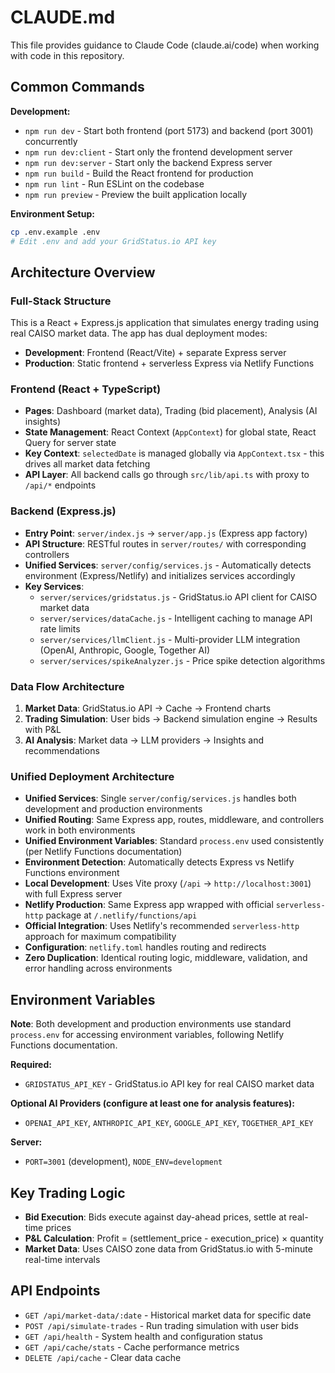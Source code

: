# CLAUDE.md

This file provides guidance to Claude Code (claude.ai/code) when working with code in this repository.

## Common Commands

**Development:**
- `npm run dev` - Start both frontend (port 5173) and backend (port 3001) concurrently
- `npm run dev:client` - Start only the frontend development server
- `npm run dev:server` - Start only the backend Express server
- `npm run build` - Build the React frontend for production
- `npm run lint` - Run ESLint on the codebase
- `npm run preview` - Preview the built application locally

**Environment Setup:**
```bash
cp .env.example .env
# Edit .env and add your GridStatus.io API key
```

## Architecture Overview

### Full-Stack Structure
This is a React + Express.js application that simulates energy trading using real CAISO market data. The app has dual deployment modes:
- **Development**: Frontend (React/Vite) + separate Express server
- **Production**: Static frontend + serverless Express via Netlify Functions

### Frontend (React + TypeScript)
- **Pages**: Dashboard (market data), Trading (bid placement), Analysis (AI insights)
- **State Management**: React Context (`AppContext`) for global state, React Query for server state
- **Key Context**: `selectedDate` is managed globally via `AppContext.tsx` - this drives all market data fetching
- **API Layer**: All backend calls go through `src/lib/api.ts` with proxy to `/api/*` endpoints

### Backend (Express.js)
- **Entry Point**: `server/index.js` → `server/app.js` (Express app factory)
- **API Structure**: RESTful routes in `server/routes/` with corresponding controllers
- **Unified Services**: `server/config/services.js` - Automatically detects environment (Express/Netlify) and initializes services accordingly
- **Key Services**:
  - `server/services/gridstatus.js` - GridStatus.io API client for CAISO market data
  - `server/services/dataCache.js` - Intelligent caching to manage API rate limits
  - `server/services/llmClient.js` - Multi-provider LLM integration (OpenAI, Anthropic, Google, Together AI)
  - `server/services/spikeAnalyzer.js` - Price spike detection algorithms

### Data Flow Architecture
1. **Market Data**: GridStatus.io API → Cache → Frontend charts
2. **Trading Simulation**: User bids → Backend simulation engine → Results with P&L
3. **AI Analysis**: Market data → LLM providers → Insights and recommendations

### Unified Deployment Architecture
- **Unified Services**: Single `server/config/services.js` handles both development and production environments
- **Unified Routing**: Same Express app, routes, middleware, and controllers work in both environments
- **Unified Environment Variables**: Standard `process.env` used consistently (per Netlify Functions documentation)
- **Environment Detection**: Automatically detects Express vs Netlify Functions environment
- **Local Development**: Uses Vite proxy (`/api` → `http://localhost:3001`) with full Express server
- **Netlify Production**: Same Express app wrapped with official `serverless-http` package at `/.netlify/functions/api`
- **Official Integration**: Uses Netlify's recommended `serverless-http` approach for maximum compatibility
- **Configuration**: `netlify.toml` handles routing and redirects
- **Zero Duplication**: Identical routing logic, middleware, validation, and error handling across environments

## Environment Variables

**Note**: Both development and production environments use standard `process.env` for accessing environment variables, following Netlify Functions documentation.

**Required:**
- `GRIDSTATUS_API_KEY` - GridStatus.io API key for real CAISO market data

**Optional AI Providers (configure at least one for analysis features):**
- `OPENAI_API_KEY`, `ANTHROPIC_API_KEY`, `GOOGLE_API_KEY`, `TOGETHER_API_KEY`

**Server:**
- `PORT=3001` (development), `NODE_ENV=development`

## Key Trading Logic
- **Bid Execution**: Bids execute against day-ahead prices, settle at real-time prices
- **P&L Calculation**: Profit = (settlement_price - execution_price) × quantity
- **Market Data**: Uses CAISO zone data from GridStatus.io with 5-minute real-time intervals

## API Endpoints
- `GET /api/market-data/:date` - Historical market data for specific date
- `POST /api/simulate-trades` - Run trading simulation with user bids
- `GET /api/health` - System health and configuration status
- `GET /api/cache/stats` - Cache performance metrics
- `DELETE /api/cache` - Clear data cache